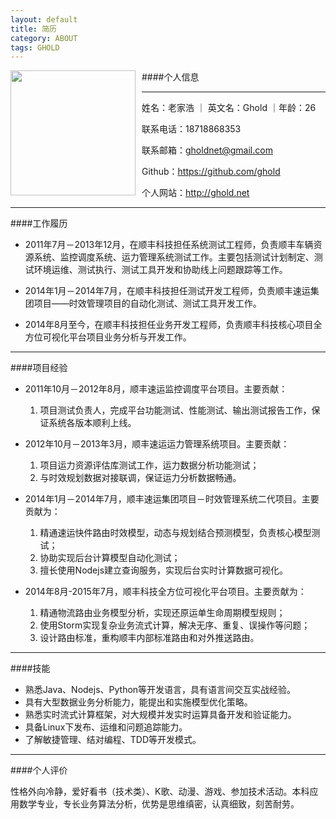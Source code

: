 ```yaml
---
layout: default
title: 简历
category: ABOUT
tags: GHOLD
---
```


<style>img{float:left;padding-right:10px;height:200px}</style>

![](http://7xj091.com1.z0.glb.clouddn.com/@/myPhotos/Ghold.jpg)

####个人信息

---

姓名：老家浩 ｜ 英文名：Ghold ｜年龄：26

联系电话：18718868353

联系邮箱：gholdnet@gmail.com

Github：https://github.com/ghold

个人网站：http://ghold.net

---

####工作履历


* 2011年7月－2013年12月，在顺丰科技担任系统测试工程师，负责顺丰车辆资源系统、监控调度系统、运力管理系统测试工作。主要包括测试计划制定、测试环境运维、测试执行、测试工具开发和协助线上问题跟踪等工作。

* 2014年1月－2014年7月，在顺丰科技担任测试开发工程师，负责顺丰速运集团项目——时效管理项目的自动化测试、测试工具开发工作。

* 2014年8月至今，在顺丰科技担任业务开发工程师，负责顺丰科技核心项目全方位可视化平台项目业务分析与开发工作。

---

####项目经验

* 2011年10月－2012年8月，顺丰速运监控调度平台项目。主要贡献：
    1. 项目测试负责人，完成平台功能测试、性能测试、输出测试报告工作，保证系统各版本顺利上线。

* 2012年10月－2013年3月，顺丰速运运力管理系统项目。主要贡献：
    1. 项目运力资源评估库测试工作，运力数据分析功能测试；
    2. 与时效规划数据对接联调，保证运力分析数据畅通。
    
* 2014年1月－2014年7月，顺丰速运集团项目－时效管理系统二代项目。主要贡献为：
	1. 精通速运快件路由时效模型，动态与规划结合预测模型，负责核心模型测试；
    2. 协助实现后台计算模型自动化测试；
	3. 擅长使用Nodejs建立查询服务，实现后台实时计算数据可视化。
    
* 2014年8月-2015年7月，顺丰科技全方位可视化平台项目。主要贡献为：
	1. 精通物流路由业务模型分析，实现还原运单生命周期模型规则；
	2. 使用Storm实现复杂业务流式计算，解决无序、重复、误操作等问题；
	3. 设计路由标准，重构顺丰内部标准路由和对外推送路由。


---

####技能

* 熟悉Java、Nodejs、Python等开发语言，具有语言间交互实战经验。
* 具有大型数据业务分析能力，能提出和实施模型优化策略。
* 熟悉实时流式计算框架，对大规模并发实时运算具备开发和验证能力。
* 具备Linux下发布、运维和问题追踪能力。
* 了解敏捷管理、结对编程、TDD等开发模式。

---

####个人评价

性格外向冷静，爱好看书（技术类）、K歌、动漫、游戏、参加技术活动。本科应用数学专业，专长业务算法分析，优势是思维缜密，认真细致，刻苦耐劳。